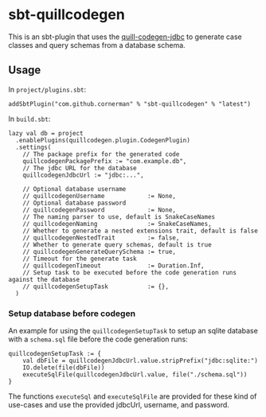 # sbt-quillcodegen

This is an sbt-plugin that uses the [quill-codegen-jdbc](https://zio.dev/zio-quill/code-generation/) to generate case classes and query schemas from a database schema.

## Usage

In `project/plugins.sbt`:
```
addSbtPlugin("com.github.cornerman" % "sbt-quillcodegen" % "latest")
```

In `build.sbt`:
```
lazy val db = project
  .enablePlugins(quillcodegen.plugin.CodegenPlugin)
  .settings(
    // The package prefix for the generated code
    quillcodegenPackagePrefix := "com.example.db",
    // The jdbc URL for the database
    quillcodegenJdbcUrl := "jdbc:...",

    // Optional database username
    // quillcodegenUsername            := None,
    // Optional database password
    // quillcodegenPassword            := None,
    // The naming parser to use, default is SnakeCaseNames
    // quillcodegenNaming              := SnakeCaseNames,
    // Whether to generate a nested extensions trait, default is false
    // quillcodegenNestedTrait         := false,
    // Whether to generate query schemas, default is true
    // quillcodegenGenerateQuerySchema := true,
    // Timeout for the generate task
    // quillcodegenTimeout             := Duration.Inf,
    // Setup task to be executed before the code generation runs against the database
    // quillcodegenSetupTask           := {},
  )
```

### Setup database before codegen

An example for using the `quillcodegenSetupTask` to setup an sqlite database with a `schema.sql` file before the code generation runs:
```
quillcodegenSetupTask := {
    val dbFile = quillcodegenJdbcUrl.value.stripPrefix("jdbc:sqlite:")
    IO.delete(file(dbFile))
    executeSqlFile(quillcodegenJdbcUrl.value, file("./schema.sql"))
}
```

The functions `executeSql` and `executeSqlFile` are provided for these kind of use-cases and use the provided jdbcUrl, username, and password.

